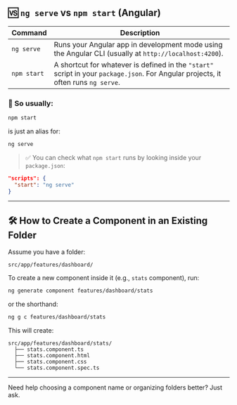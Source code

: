 ## 🆚 `ng serve` vs `npm start` (Angular)

| Command     | Description                                                                                                                        |
| ----------- | ---------------------------------------------------------------------------------------------------------------------------------- |
| `ng serve`  | Runs your Angular app in development mode using the Angular CLI (usually at `http://localhost:4200`).                              |
| `npm start` | A shortcut for whatever is defined in the `"start"` script in your `package.json`. For Angular projects, it often runs `ng serve`. |

### 🔁 So usually:

```bash
npm start
```

is just an alias for:

```bash
ng serve
```

> ✅ You can check what `npm start` runs by looking inside your `package.json`:

```json
"scripts": {
  "start": "ng serve"
}
```

---

## 🛠️ How to Create a Component in an Existing Folder

Assume you have a folder:

```
src/app/features/dashboard/
```

To create a new component inside it (e.g., `stats` component), run:

```bash
ng generate component features/dashboard/stats
```

or the shorthand:

```bash
ng g c features/dashboard/stats
```

This will create:

```
src/app/features/dashboard/stats/
  ├── stats.component.ts
  ├── stats.component.html
  ├── stats.component.css
  └── stats.component.spec.ts
```

---

Need help choosing a component name or organizing folders better? Just ask.
